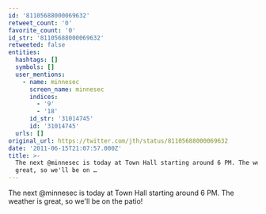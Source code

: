 ```yaml
---
id: '81105688000069632'
retweet_count: '0'
favorite_count: '0'
id_str: '81105688000069632'
retweeted: false
entities:
  hashtags: []
  symbols: []
  user_mentions:
    - name: minnesec
      screen_name: minnesec
      indices:
        - '9'
        - '18'
      id_str: '31014745'
      id: '31014745'
  urls: []
original_url: https://twitter.com/jth/status/81105688000069632
date: '2011-06-15T21:07:57.000Z'
title: >-
  The next @minnesec is today at Town Hall starting around 6 PM. The weather is
  great, so we'll be on …
---
```


The next @minnesec is today at Town Hall starting around 6 PM. The weather is great, so we'll be on the patio!